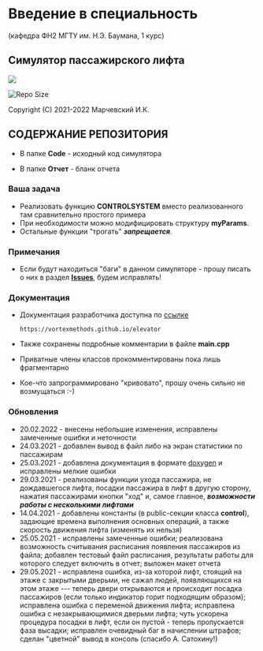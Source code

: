 Введение в специальность 
========================

(кафедра ФН2 МГТУ им. Н.Э. Баумана, 1 курс)

Симулятор пассажирского лифта
-----------------------------

<p align="left"><img src="https://www.unitalm.ru/blog/wp-content/uploads/ekspluatacia-liftov.png"></p>

![Repo Size](https://img.shields.io/github/repo-size/vortexmethods/elevator.svg)

Copyright (C) 2021-2022 Марчевский И.К.


СОДЕРЖАНИЕ РЕПОЗИТОРИЯ
----------------------

* В папке **Code** - исходный код симулятора

* В папке **Отчет** - бланк отчета

### Ваша задача 

* Реализовать функцию **CONTROLSYSTEM** вместо реализованного там сравнительно простого примера 
* При необходимости можно модифицировать структуру **myParams**.
* Остальные функции "трогать" ***запрещается***.

### Примечания
* Если будут находиться "баги" в данном симуляторе - прошу писать о них в раздел [**Issues**](https://github.com/vortexmethods/elevator/issues), будем исправлять!

### Документация
* Документация разработчика доступна по [ссылке](https://vortexmethods.github.io/elevator)

      https://vortexmethods.github.io/elevator

* Также сохранены подробные комментарии в файле **main.cpp**
* Приватные члены классов прокомментированы пока лишь фрагментарно
* Кое-что запрограммировано "кривовато", прошу очень сильно не возмущаться :-)

### Обновления
* 20.02.2022 - внесены небольшие изменения, исправлены замеченные ошибки и неточности
* 24.03.2021 - добавлен вывод в файл либо на экран статистики по пассажирам
* 25.03.2021 - добавлена документация в формате [doxygen](http://www.doxygen.org) и исправлены мелкие ошибки
* 29.03.2021 - реализованы функции ухода пассажира, не дождавшегося лифта, посадки пассажира в лифт в другую сторону, нажатия пассажирами кнопки "ход" и, самое главное, ***возможности работы с несколькими лифтами***
* 14.04.2021 - добавлены константы (в public-секции класса **control**), задающие времена выполнения основных операций, а также скорость движения лифта (изменять их нельзя)
* 25.05.2021 - исправлены замеченные ошибки; реализована возможность считывания расписания появления пассажиров из файла; добавлен тестовый файл расписания, результаты работы для которого следует включить в отчет; выложен макет отчета 
* 29.05.2021 - исправлена ошибка, из-за которой лифт, стоящий на этаже с закрытыми дверьми, не сажал людей, появляющихся на этом этаже --- теперь двери открываются и происходит посадка пассажиров (если только индикатор горит подходящим образом); исправлена ошибка с переменой движения лифта; исправлена ошибка с незакрывающимися дверьми лифта; чуть ускорена процедура посадки в лифт, если он пустой - теперь пропускается фаза высадки; исправлен очевидный баг в начислении штрафов; сделан "цветной" вывод в консоль (спасибо А. Сатохину!)